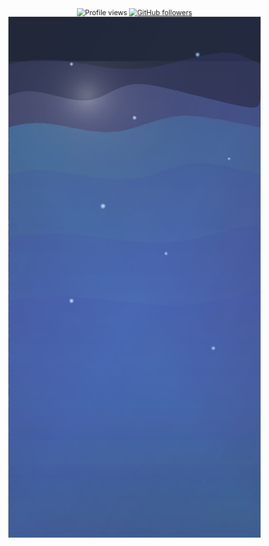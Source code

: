 <div align="center">
  <img src="https://komarev.com/ghpvc/?username=0xfab0131&style=flat" alt="Profile views" />
  <a href="https://github.com/0xfab0131?tab=followers">
    <img alt="GitHub followers" src="https://img.shields.io/github/followers/0xfab0131?style=flat&logo=github">
  </a>
</div>

<div align="center">
  <a href="https://x.com/fab_for_fab">
    <img src="./assets/interactive.svg" alt="Interactive Profile" width="1000" />
  </a>
</div>

<div align="center">

</div>
